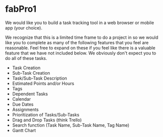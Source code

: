 # fabPro1

We would like you to build a task tracking tool in a web browser or mobile app (your choice). 

We recognize that this is a limited time frame to do a project in so we would like you to complete as many of the following features that you feel are reasonable. Feel free to expand on these if you feel like there is a valuable feature that we have not included below. We obviously don't expect you to do all of these tasks. 

- Task Creation
- Sub-Task Creation
- Task/Sub-Task Description
- Estimated Points and/or Hours
- Tags
- Dependent Tasks
- Calendar
- Due Dates
- Assignments
- Prioritization of Tasks/Sub-Tasks
- Drag and Drop Tasks (think Trello)
- Search function (Task Name, Sub-Task Name, Tag Name)
- Gantt Chart